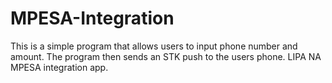 # MPESA-Integration
This is a simple program that allows users to input phone number and amount. The program then sends an STK push to the users phone. LIPA NA MPESA integration app.
